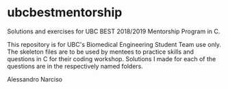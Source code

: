 # ubcbestmentorship
Solutions and exercises for UBC BEST 2018/2019 Mentorship Program in C. 

This repository is for UBC's Biomedical Engineering Student Team use only.
The skeleton files are to be used by mentees to practice skills and questions in C for their coding workshop.
Solutions I made for each of the questions are in the respectively named folders.

Alessandro Narciso
